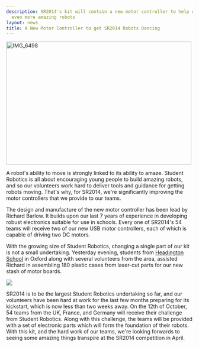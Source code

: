 ```yaml
---
description: SR2014's kit will contain a new motor controller to help our teams make
  even more amazing robots
layout: news
title: A New Motor Controller to get SR2014 Robots Dancing
---
```

<a href="http://www.flickr.com/photos/richardpbarlow/10045646553/" title="IMG_6498 by Rich Barlow, on Flickr"><img class="right" src="http://farm8.staticflickr.com/7385/10045646553_76259c4ed0.jpg" width="500" height="333" alt="IMG_6498"></a>

A robot's ability to move is strongly linked to its ability to amaze.  Student Robotics is all about encouraging young 
people to build amazing robots, and so our volunteers work hard to deliver tools and guidance for getting robots moving.
  That's why, for SR2014, we're significantly improving the motor controllers that we provide to our teams.

The design and manufacture of the new motor controller has been lead by Richard Barlow.  It builds upon our last 7 years
of experience in developing robust electronics suitable for use in schools.  Every one of SR2014's 54 teams will receive
two of our new USB motor controllers, each of which is capable of driving two DC motors.

With the growing size of Student Robotics, changing a single part of our kit is not a small undertaking.  Yesterday 
evening, students from <a href="http://www.headington.org/">Headington School</a> in Oxford along with several 
volunteers from the area, assisted Richard in assembling 180 plastic cases from laser-cut parts for our new stash of 
motor boards.

<img class="left" src="{{ site.baseurl }}/images/content/news/sr2014/mcv4-small.jpg" />

SR2014 is to be the largest Student Robotics undertaking so far, and our volunteers have been hard at work for the last 
few months preparing for its kickstart, which is now less than two weeks away.  On the 12th of October, 54 teams from 
the UK, France, and Germany will receive their challenge from Student Robotics.  Along with this challenge, the teams 
will be provided with a set of electronic parts which will form the foundation of their robots.  With this kit, and the 
hard work of our teams, we're looking forwards to seeing some amazing things transpire at the SR2014 competition in 
April.



